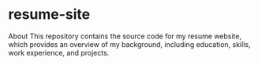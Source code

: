 # resume-site
About This repository contains the source code for my resume website, which provides an overview of my background, including education, skills, work experience, and projects.
